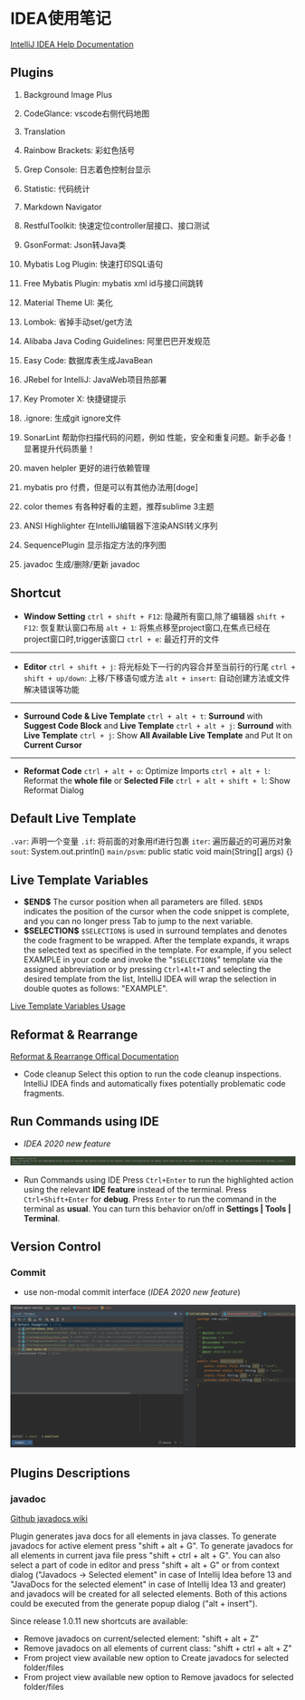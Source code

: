 # IDEA使用笔记

[IntelliJ IDEA Help Documentation](https://www.jetbrains.com/help/idea)

## Plugins

1. Background Image Plus
2. CodeGlance: vscode右侧代码地图
3. Translation
4. Rainbow Brackets: 彩虹色括号
5. Grep Console: 日志着色控制台显示
6. Statistic: 代码统计
7. Markdown Navigator
8. RestfulToolkit: 快速定位controller层接口、接口测试
9. GsonFormat: Json转Java类
10. Mybatis Log Plugin: 快速打印SQL语句
11. Free Mybatis Plugin: mybatis xml id与接口间跳转

12. Material Theme UI: 美化
13. Lombok: 省掉手动set/get方法
14. Alibaba Java Coding Guidelines: 阿里巴巴开发规范
15. Easy Code: 数据库表生成JavaBean
16. JRebel for IntelliJ: JavaWeb项目热部署
17. Key Promoter X: 快捷键提示
18. .ignore: 生成git ignore文件

19. SonarLint 帮助你扫描代码的问题，例如 性能，安全和重复问题。新手必备！显著提升代码质量！
20. maven helpler 更好的进行依赖管理
21. mybatis pro 付费，但是可以有其他办法用[doge]
22. color themes 有各种好看的主题，推荐sublime 3主题

23. ANSI Highlighter 在IntelliJ编辑器下渲染ANSI转义序列
24. SequencePlugin 显示指定方法的序列图
25. javadoc 生成/删除/更新 javadoc

## Shortcut

- **Window Setting**
`ctrl + shift + F12`: 隐藏所有窗口,除了编辑器
`shift + F12`: 恢复默认窗口布局
`alt + 1`: 将焦点移至project窗口,在焦点已经在project窗口时,trigger该窗口
`ctrl + e`: 最近打开的文件

---

- **Editor**
`ctrl + shift + j`: 将光标处下一行的内容合并至当前行的行尾
`ctrl + shift + up/down`: 上移/下移语句或方法
`alt + insert`: 自动创建方法或文件解决错误等功能

---

- **Surround Code & Live Template**
`ctrl + alt + t`: **Surround** with **Suggest Code Block** and **Live Template**
`ctrl + alt + j`: **Surround** with **Live Template**
`ctrl + j`: Show **All Available Live Template** and Put It on **Current Cursor**

---

- **Reformat Code**
`ctrl + alt + o`: Optimize Imports
`ctrl + alt + l`: Reformat the **whole file** or **Selected File**
`ctrl + alt + shift + l`: Show Reformat Dialog

## Default Live Template

`.var`: 声明一个变量
`.if`: 将前面的对象用if进行包裹
`iter`: 遍历最近的可遍历对象
`sout`: System.out.println()
`main/psvm`: public static void main(String[] args) {}

## Live Template Variables

- **\$END\$**
The cursor position when all parameters are filled.
`$END$` indicates the position of the cursor when the code snippet is complete, and you can no longer press Tab to jump to the next variable.
- **\$SELECTION\$**
`$SELECTION$` is used in surround templates and denotes the code fragment to be wrapped. After the template expands, it wraps the selected text as specified in the template. For example, if you select EXAMPLE in your code and invoke the "`$SELECTION$`" template via the assigned abbreviation or by pressing `Ctrl+Alt+T` and selecting the desired template from the list, IntelliJ IDEA will wrap the selection in double quotes as follows: "EXAMPLE".

[Live Template Variables Usage](https://www.jetbrains.com/help/idea/2020.2/edit-template-variables-dialog.html)

## Reformat & Rearrange

[Reformat & Rearrange Offical Documentation](https://www.jetbrains.com/help/idea/reformat-and-rearrange-code.html)

- Code cleanup
Select this option to run the code cleanup inspections. IntelliJ IDEA finds and automatically fixes potentially problematic code fragments.

## Run Commands using IDE

- *IDEA 2020 new feature*

![image-20201011234517996](idea-notes.assets/image-20201011234517996.png)

- Run Commands using IDE Press `Ctrl+Enter` to run the highlighted action using the relevant **IDE feature** instead of the terminal. Press `Ctrl+Shift+Enter` for **debug**. Press `Enter` to run the command in the terminal as **usual**. You can turn this behavior on/off in **Settings | Tools | Terminal**.

## Version Control

### Commit

- use non-modal commit interface (*IDEA 2020 new feature*)

![image-20201012011948540](idea-notes.assets/image-20201012011948540.png)

## Plugins Descriptions

### javadoc

[Github javadocs wiki](https://github.com/setial/intellij-javadocs/wiki)

Plugin generates java docs for all elements in java classes.
To generate javadocs for active element press "shift + alt + G".
To generate javadocs for all elements in current java file press "shift + ctrl + alt + G".
You can also select a part of code in editor and press "shift + alt + G" or from context dialog ("Javadocs -> Selected element" in case of Intellij Idea before 13 and "JavaDocs for the selected element" in case of Intellij Idea 13 and greater) and javadocs will be created for all selected elements.
Both of this actions could be executed from the generate popup dialog ("alt + insert").

Since release 1.0.11 new shortcuts are available:

- Remove javadocs on current/selected element: "shift + alt + Z"
- Remove javadocs on all elements of current class: "shift + ctrl + alt + Z"
- From project view available new option to Create javadocs for selected folder/files
- From project view available new option to Remove javadocs for selected folder/files
